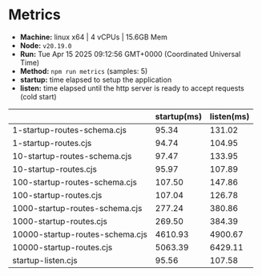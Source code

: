 # Metrics
* __Machine:__ linux x64 | 4 vCPUs | 15.6GB Mem
* __Node:__ `v20.19.0`
* __Run:__ Tue Apr 15 2025 09:12:56 GMT+0000 (Coordinated Universal Time)
* __Method:__ `npm run metrics` (samples: 5)
* __startup:__ time elapsed to setup the application
* __listen:__ time elapsed until the http server is ready to accept requests (cold start)

| | startup(ms) | listen(ms) |
|-| -       | -      |
| 1-startup-routes-schema.cjs | 95.34 | 131.02 |
| 1-startup-routes.cjs | 94.74 | 104.95 |
| 10-startup-routes-schema.cjs | 97.47 | 133.95 |
| 10-startup-routes.cjs | 95.97 | 107.89 |
| 100-startup-routes-schema.cjs | 107.50 | 147.86 |
| 100-startup-routes.cjs | 107.04 | 126.78 |
| 1000-startup-routes-schema.cjs | 277.24 | 380.86 |
| 1000-startup-routes.cjs | 269.50 | 384.39 |
| 10000-startup-routes-schema.cjs | 4610.93 | 4900.67 |
| 10000-startup-routes.cjs | 5063.39 | 6429.11 |
| startup-listen.cjs | 95.56 | 107.58 |
